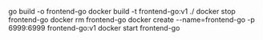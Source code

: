 go build -o frontend-go
docker build -t frontend-go:v1 ./
docker stop frontend-go
docker rm frontend-go
docker create --name=frontend-go -p 6999:6999 frontend-go:v1
docker start frontend-go